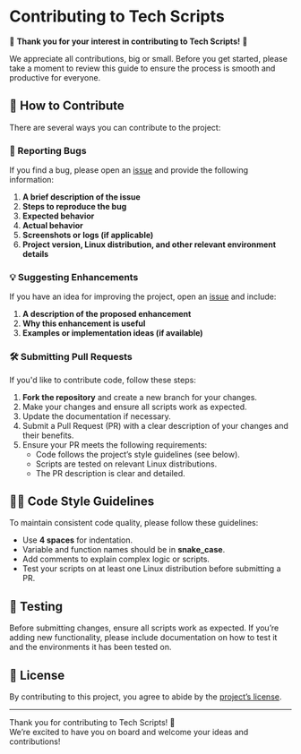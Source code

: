 # Contributing to Tech Scripts

🎉 **Thank you for your interest in contributing to Tech Scripts!** 🎉

We appreciate all contributions, big or small. Before you get started, please take a moment to review this guide to ensure the process is smooth and productive for everyone.

## 🤝 How to Contribute

There are several ways you can contribute to the project:

### 🐛 Reporting Bugs
If you find a bug, please open an [issue](https://github.com/tech-scripts/linux/issues) and provide the following information:

1. **A brief description of the issue**  
2. **Steps to reproduce the bug**  
3. **Expected behavior**  
4. **Actual behavior**  
5. **Screenshots or logs (if applicable)**  
6. **Project version, Linux distribution, and other relevant environment details**

### 💡 Suggesting Enhancements
If you have an idea for improving the project, open an [issue](https://github.com/tech-scripts/linux/issues) and include:

1. **A description of the proposed enhancement**  
2. **Why this enhancement is useful**  
3. **Examples or implementation ideas (if available)**

### 🛠️ Submitting Pull Requests
If you'd like to contribute code, follow these steps:

1. **Fork the repository** and create a new branch for your changes.  
2. Make your changes and ensure all scripts work as expected.  
3. Update the documentation if necessary.  
4. Submit a Pull Request (PR) with a clear description of your changes and their benefits.  
5. Ensure your PR meets the following requirements:
   - Code follows the project’s style guidelines (see below).  
   - Scripts are tested on relevant Linux distributions.  
   - The PR description is clear and detailed.  

## 🧑‍💻 Code Style Guidelines

To maintain consistent code quality, please follow these guidelines:

- Use **4 spaces** for indentation.  
- Variable and function names should be in **snake_case**.  
- Add comments to explain complex logic or scripts.  
- Test your scripts on at least one Linux distribution before submitting a PR.  

## 🧪 Testing

Before submitting changes, ensure all scripts work as expected. If you’re adding new functionality, please include documentation on how to test it and the environments it has been tested on.

## 📜 License

By contributing to this project, you agree to abide by the [project’s license](LICENSE).

---

Thank you for contributing to Tech Scripts! 🚀  
We’re excited to have you on board and welcome your ideas and contributions!
